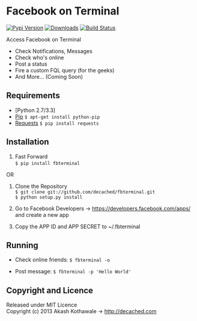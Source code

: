 Facebook on Terminal
===
[![Pypi Version](https://pypip.in/v/fbterminal/badge.png)](https://crate.io/packages/fbterminal) [![Downloads](https://pypip.in/d/fbterminal/badge.png)](https://crate.io/packages/fbterminal) [![Build Status](https://travis-ci.org/decached/fbterminal.png?branch=master)](https://travis-ci.org/decached/fbterminal)

Access Facebook on Terminal

- Check Notifications, Messages
- Check who's online
- Post a status
- Fire a custom FQL query (for the geeks)
- And More... (Coming Soon)

Requirements
---
- [Python 2.7/3.3]
- [Pip](http://pypi.python.org/pypi/pip) `$ apt-get install python-pip`
- [Requests](http://docs.python-requests.org/en/latest/) `$ pip install requests`

Installation
---
1. Fast Forward  
    `$ pip install fbterminal`

OR

1. Clone the Repository  
	`$ git clone git://github.com/decached/fbterminal.git`  
    `$ python setup.py install`

2. Go to Facebook Developers -> https://developers.facebook.com/apps/ and create a new app

3. Copy the APP ID and APP SECRET to ~/.fbterminal

Running
---
- Check online friends:
    `$ fbterminal -o`

- Post message:
    `$ fbterminal -p 'Hello World'`

Copyright and Licence
---

Released under MIT Licence  
Copyright (c) 2013 Akash Kothawale → http://decached.com
